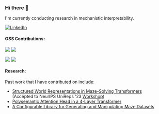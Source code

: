 ### Hi there 👋

I'm currently conducting research in mechanistic interpretability.

[![LinkedIn](https://img.shields.io/badge/-LinkedIn-blue?style=flat&logo=LinkedIn&logoColor=white)](https://www.linkedin.com/in/chrismathwin/)

#### OSS Contributions:

[![](https://img.shields.io/github/issues-search?label=neelnanda-io/TransformerLens%20PRs&query=is%3Apr+is%3Aclosed+author%3Acmathw+repo%3Aneelnanda-io%2FTransformerLens)](https://github.com/neelnanda-io/TransformerLens/pulls?q=is%3Apr+is%3Aclosed+author%3Acmathw) 
[![](https://img.shields.io/github/stars/neelnanda-io/TransformerLens?style=flat&label=stars&color=yellow)](https://github.com/neelnanda-io/TransformerLens/pulls?q=is%3Apr+is%3Aclosed+author%3Acmathw)

[![](https://img.shields.io/github/issues-search?label=huggingface/transformers%20PRs&query=is%3Apr+is%3Aclosed+author%3Acmathw+repo%3Ahuggingface%2Ftransformers)](https://github.com//huggingface/transformers/pulls?q=is%3Apr+is%3Aclosed+author%3Acmathw) 
[![](https://img.shields.io/github/stars/huggingface/transformers?style=flat&label=stars&color=yellow)](https://github.com/huggingface/transformers/pulls?q=is%3Apr+is%3Aclosed+author%3Acmathw)

#### Research:

Past work that I have contributed on include:

  -  [Structured World Representations in Maze-Solving Transformers](https://arxiv.org/abs/2312.02566) (Accepted to NeurIPS UniReps '23 [Workshop](https://unireps.org/publication/))
  -  [Polysemantic Attention Head in a 4-Layer Transformer](https://www.alignmentforum.org/posts/nuJFTS5iiJKT5G5yh/polysemantic-attention-head-in-a-4-layer-transformer)
  -  [A Configurable Library for Generating and Manipulating Maze Datasets](https://arxiv.org/abs/2309.10498)

<!--
Thank you to thejaminator for OSS badge formatting
-->
